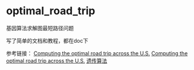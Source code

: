 # optimal_road_trip
基因算法求解图最短路径问题

写了简单的文档和教程，都在doc下

参考链接：
[<IPN>Computing the optimal road trip across the U.S.](http://nbviewer.ipython.org/github/rhiever/Data-Analysis-and-Machine-Learning-Projects/blob/master/optimal-road-trip/Computing%20the%20optimal%20road%20trip%20across%20the%20U.S..ipynb)
[<Blog>Computing the optimal road trip across the U.S.](http://www.randalolson.com/2015/03/08/computing-the-optimal-road-trip-across-the-u-s/)
[遗传算法](http://blog.chinaunix.net/uid-27105712-id-3886077.html)
